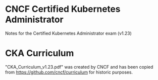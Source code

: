 # CNCF Certified Kubernetes Administrator
Notes for the Certified Kubernetes Administrator exam (v1.23)

# CKA Curriculum
"CKA_Curriculum_v1.23.pdf" was created by CNCF and has been copied from https://github.com/cncf/curriculum for historic purposes.
